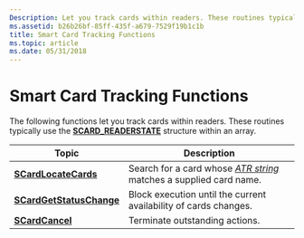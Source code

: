 ```yaml
---
Description: Let you track cards within readers. These routines typically use the SCARD\_READERSTATE structure within an array.
ms.assetid: b26b26bf-85ff-435f-a679-7529f19b1c1b
title: Smart Card Tracking Functions
ms.topic: article
ms.date: 05/31/2018
---
```


# Smart Card Tracking Functions

The following functions let you track cards within readers. These routines typically use the [**SCARD\_READERSTATE**](/windows/desktop/api/Winscard/ns-winscard-scard_readerstatea) structure within an array.



| Topic                                                | Description                                                                                                                            |
|------------------------------------------------------|----------------------------------------------------------------------------------------------------------------------------------------|
| [**SCardLocateCards**](/windows/desktop/api/Winscard/nf-winscard-scardlocatecardsa)         | Search for a card whose [*ATR string*](../secgloss/a-gly.md) matches a supplied card name. |
| [**SCardGetStatusChange**](/windows/desktop/api/Winscard/nf-winscard-scardgetstatuschangea) | Block execution until the current availability of cards changes.                                                                       |
| [**SCardCancel**](/windows/desktop/api/Winscard/nf-winscard-scardcancel)                   | Terminate outstanding actions.                                                                                                         |



 

 

 